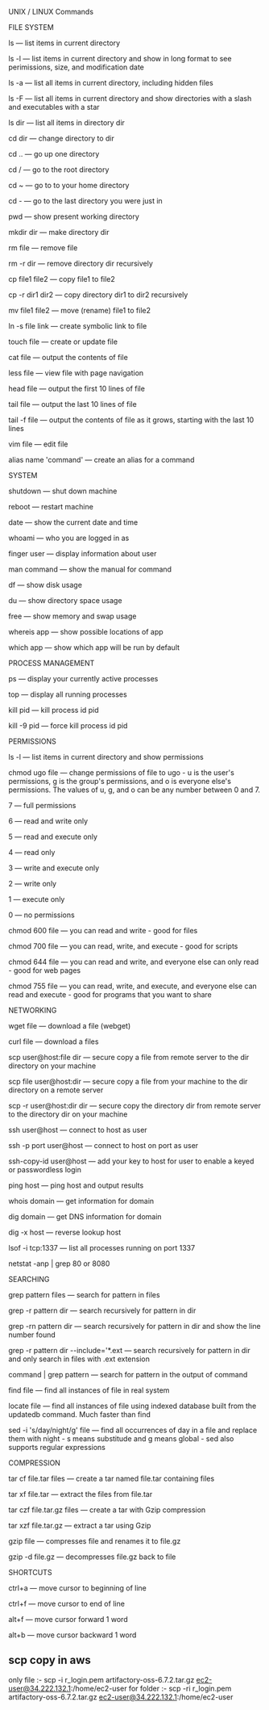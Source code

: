 UNIX / LINUX Commands

FILE SYSTEM

ls — list items in current directory

ls -l — list items in current directory and show in long format to see perimissions, size, and modification date

ls -a — list all items in current directory, including hidden files

ls -F — list all items in current directory and show directories with a slash and executables with a star

ls dir — list all items in directory dir

cd dir — change directory to dir

cd .. — go up one directory

cd / — go to the root directory

cd ~ — go to to your home directory

cd - — go to the last directory you were just in

pwd — show present working directory

mkdir dir — make directory dir

rm file — remove file

rm -r dir — remove directory dir recursively

cp file1 file2 — copy file1 to file2

cp -r dir1 dir2 — copy directory dir1 to dir2 recursively

mv file1 file2 — move (rename) file1 to file2

ln -s file link — create symbolic link to file

touch file — create or update file

cat file — output the contents of file

less file — view file with page navigation

head file — output the first 10 lines of file

tail file — output the last 10 lines of file

tail -f file — output the contents of file as it grows, starting with the last 10 lines

vim file — edit file

alias name 'command' — create an alias for a command

SYSTEM

shutdown — shut down machine

reboot — restart machine

date — show the current date and time

whoami — who you are logged in as

finger user — display information about user

man command — show the manual for command

df — show disk usage

du — show directory space usage

free — show memory and swap usage

whereis app — show possible locations of app

which app — show which app will be run by default

PROCESS MANAGEMENT

ps — display your currently active processes

top — display all running processes

kill pid — kill process id pid

kill -9 pid — force kill process id pid

PERMISSIONS

ls -l — list items in current directory and show permissions

chmod ugo file — change permissions of file to ugo - u is the user's permissions, g is the group's permissions, and o is everyone else's permissions. The values of u, g, and o can be any number between 0 and 7.

7 — full permissions

6 — read and write only

5 — read and execute only

4 — read only

3 — write and execute only

2 — write only

1 — execute only

0 — no permissions

chmod 600 file — you can read and write - good for files

chmod 700 file — you can read, write, and execute - good for scripts

chmod 644 file — you can read and write, and everyone else can only read - good for web pages

chmod 755 file — you can read, write, and execute, and everyone else can read and execute - good for programs that you want to share

NETWORKING

wget file — download a file (webget)

curl file — download a files

scp user@host:file dir — secure copy a file from remote server to the dir directory on your machine

scp file user@host:dir — secure copy a file from your machine to the dir directory on a remote server

scp -r user@host:dir dir — secure copy the directory dir from remote server to the directory dir on your machine

ssh user@host — connect to host as user

ssh -p port user@host — connect to host on port as user

ssh-copy-id user@host — add your key to host for user to enable a keyed or passwordless login

ping host — ping host and output results

whois domain — get information for domain

dig domain — get DNS information for domain

dig -x host — reverse lookup host

lsof -i tcp:1337 — list all processes running on port 1337

netstat -anp | grep 80 or 8080


SEARCHING

grep pattern files — search for pattern in files

grep -r pattern dir — search recursively for pattern in dir

grep -rn pattern dir — search recursively for pattern in dir and show the line number found

grep -r pattern dir --include='*.ext — search recursively for pattern in dir and only search in files with .ext extension

command | grep pattern — search for pattern in the output of command

find file — find all instances of file in real system

locate file — find all instances of file using indexed database built from the updatedb command. Much faster than find

sed -i 's/day/night/g' file — find all occurrences of day in a file and replace them with night - s means substitude and g means global - sed also supports regular expressions

COMPRESSION

tar cf file.tar files — create a tar named file.tar containing files

tar xf file.tar — extract the files from file.tar

tar czf file.tar.gz files — create a tar with Gzip compression

tar xzf file.tar.gz — extract a tar using Gzip

gzip file — compresses file and renames it to file.gz

gzip -d file.gz — decompresses file.gz back to file

SHORTCUTS 

ctrl+a — move cursor to beginning of line

ctrl+f — move cursor to end of line

alt+f — move cursor forward 1 word

alt+b — move cursor backward 1 word

## scp copy in aws 
only file :- scp -i r_login.pem  artifactory-oss-6.7.2.tar.gz  ec2-user@34.222.132.1:/home/ec2-user 
for folder :- scp -ri r_login.pem  artifactory-oss-6.7.2.tar.gz  ec2-user@34.222.132.1:/home/ec2-user
